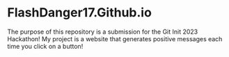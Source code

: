 # FlashDanger17.Github.io

The purpose of this repository is a submission for the Git Init 2023 Hackathon!
My project is a website that generates positive messages each time you click on a button!
